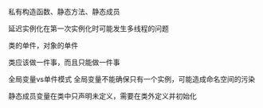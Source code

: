 私有构造函数、静态方法、静态成员

延迟实例化在第一次实例化时可能发生多线程的问题

类的单件，对象的单件

类应该做一件事，而且只能做一件事

全局变量vs单件模式
全局变量不能确保只有一个实例，可能造成命名空间的污染


静态成员变量在类中只声明未定义，需要在类外定义并初始化
